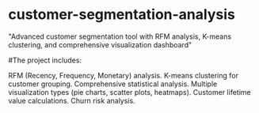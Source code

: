 # customer-segmentation-analysis
"Advanced customer segmentation tool with RFM analysis, K-means clustering, and comprehensive visualization dashboard"

#The project includes:

RFM (Recency, Frequency, Monetary) analysis.
K-means clustering for customer grouping.
Comprehensive statistical analysis.
Multiple visualization types (pie charts, scatter plots, heatmaps).
Customer lifetime value calculations.
Churn risk analysis.
